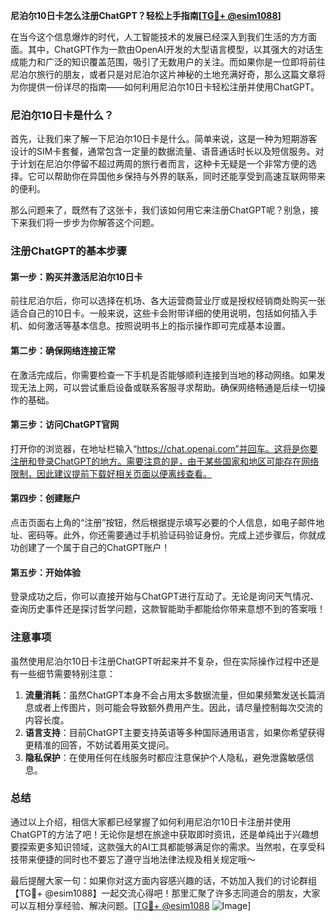 **尼泊尔10日卡怎么注册ChatGPT？轻松上手指南[[TG💪+ @esim1088](https://t.me/s/esim1088)]**

在当今这个信息爆炸的时代，人工智能技术的发展已经深入到我们生活的方方面面。其中，ChatGPT作为一款由OpenAI开发的大型语言模型，以其强大的对话生成能力和广泛的知识覆盖范围，吸引了无数用户的关注。而如果你是一位即将前往尼泊尔旅行的朋友，或者只是对尼泊尔这片神秘的土地充满好奇，那么这篇文章将为你提供一份详尽的指南——如何利用尼泊尔10日卡轻松注册并使用ChatGPT。

### 尼泊尔10日卡是什么？

首先，让我们来了解一下尼泊尔10日卡是什么。简单来说，这是一种为短期游客设计的SIM卡套餐，通常包含一定量的数据流量、语音通话时长以及短信服务。对于计划在尼泊尔停留不超过两周的旅行者而言，这种卡无疑是一个非常方便的选择。它可以帮助你在异国他乡保持与外界的联系，同时还能享受到高速互联网带来的便利。

那么问题来了，既然有了这张卡，我们该如何用它来注册ChatGPT呢？别急，接下来我们将一步步为你解答这个问题。

### 注册ChatGPT的基本步骤

#### 第一步：购买并激活尼泊尔10日卡
前往尼泊尔后，你可以选择在机场、各大运营商营业厅或是授权经销商处购买一张适合自己的10日卡。一般来说，这些卡会附带详细的使用说明，包括如何插入手机、如何激活等基本信息。按照说明书上的指示操作即可完成基本设置。

#### 第二步：确保网络连接正常
在激活完成后，你需要检查一下手机是否能够顺利连接到当地的移动网络。如果发现无法上网，可以尝试重启设备或联系客服寻求帮助。确保网络畅通是后续一切操作的基础。

#### 第三步：访问ChatGPT官网
打开你的浏览器，在地址栏输入“https://chat.openai.com”并回车。这将是你要注册和登录ChatGPT的地方。需要注意的是，由于某些国家和地区可能存在网络限制，因此建议提前下载好相关页面以便离线查看。

#### 第四步：创建账户
点击页面右上角的“注册”按钮，然后根据提示填写必要的个人信息，如电子邮件地址、密码等。此外，你还需要通过手机验证码验证身份。完成上述步骤后，你就成功创建了一个属于自己的ChatGPT账户！

#### 第五步：开始体验
登录成功之后，你可以直接开始与ChatGPT进行互动了。无论是询问天气情况、查询历史事件还是探讨哲学问题，这款智能助手都能给你带来意想不到的答案哦！

### 注意事项
虽然使用尼泊尔10日卡注册ChatGPT听起来并不复杂，但在实际操作过程中还是有一些细节需要特别注意：

1. **流量消耗**：虽然ChatGPT本身不会占用太多数据流量，但如果频繁发送长篇消息或者上传图片，则可能会导致额外费用产生。因此，请尽量控制每次交流的内容长度。
2. **语言支持**：目前ChatGPT主要支持英语等多种国际通用语言，如果你希望获得更精准的回答，不妨试着用英文提问。
3. **隐私保护**：在使用任何在线服务时都应注意保护个人隐私，避免泄露敏感信息。

### 总结

通过以上介绍，相信大家都已经掌握了如何利用尼泊尔10日卡注册并使用ChatGPT的方法了吧！无论你是想在旅途中获取即时资讯，还是单纯出于兴趣想要探索更多知识领域，这款强大的AI工具都能够满足你的需求。当然啦，在享受科技带来便捷的同时也不要忘了遵守当地法律法规及相关规定哦～

最后提醒大家一句：如果你对这方面内容感兴趣的话，不妨加入我们的讨论群组【TG💪+ @esim1088】一起交流心得吧！那里汇聚了许多志同道合的朋友，大家可以互相分享经验、解决问题。[[TG💪+ @esim1088](https://t.me/s/esim1088) ![Image](https://i.postimg.cc/4NQfJmqS/Snipaste-2025-05-13-00-14-12.png)]